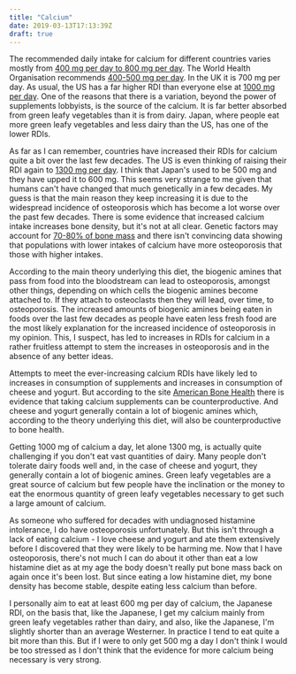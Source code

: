 ```yaml
---
title: "Calcium"
date: 2019-03-13T17:13:39Z
draft: true
---
```


The recommended daily intake for calcium for different countries varies mostly from [400 mg per day to 800 mg per day](http://apjcn.nhri.org.tw/server/apjcn/2/4/183.htm). The World Health Organisation recommends [400-500 mg per day](https://www.who.int/dietphysicalactivity/publications/trs916/en/gsfao_osteo.pdf?ua=1). In the UK it is 700 mg per day. As usual, the US has a far higher RDI than everyone else at [1000 mg per day](https://www.mayoclinic.org/healthy-lifestyle/nutrition-and-healthy-eating/in-depth/calcium-supplements/art-20047097). One of the reasons that there is a variation, beyond the power of supplements lobbyists, is the source of the calcium. It is far better absorbed from green leafy vegetables than it is from dairy. Japan, where people eat more green leafy vegetables and less dairy than the US, has one of the lower RDIs.

As far as I can remember, countries have increased their RDIs for calcium quite a bit over the last few decades. The US is even thinking of raising their RDI again to [1300 mg per day](https://en.wikipedia.org/wiki/Reference_Daily_Intake). I think that Japan's used to be 500 mg and they have upped it to 600 mg. This seems very strange to me given that humans can't have changed that much genetically in a few decades. My guess is that the main reason they keep increasing it is due to the widespread incidence of osteoporosis which has become a lot worse over the past few decades. There is some evidence that increased calcium intake increases bone density, but it's not at all clear. Genetic factors may account for [70-80% of bone mass](http://apjcn.nhri.org.tw/server/apjcn/2/4/183.htm) and there isn't convincing data showing that populations with lower intakes of calcium have more osteoporosis that those with higher intakes.

According to the main theory underlying this diet, the biogenic amines that pass from food into the bloodstream can lead to osteoporosis, amongst other things, depending on which cells the biogenic amines become attached to. If they attach to osteoclasts then they will lead, over time, to osteoporosis. The increased amounts of biogenic amines being eaten in foods over the last few decades as people have eaten less fresh food are the most likely explanation for the increased incidence of osteoporosis in my opinion. This, I suspect, has led to increases in RDIs for calcium in a rather fruitless attempt to stem the increases in osteoporosis and in the absence of any better ideas.

Attempts to meet the ever-increasing calcium RDIs have likely led to increases in consumption of supplements and increases in consumption of cheese and yogurt. But according to the site [American Bone Health](https://americanbonehealth.org/nutrition/how-much-calcium-and-vitamin-d-do-you-need/) there is evidence that taking calcium supplements can be counterproductive. And cheese and yogurt generally contain a lot of biogenic amines which, according to the theory underlying this diet, will also be counterproductive to bone health. 

Getting 1000 mg of calcium a day, let alone 1300 mg, is actually quite challenging if you don't eat vast quantities of dairy. Many people don't tolerate dairy foods well and, in the case of cheese and yogurt, they generally contain a lot of biogenic amines. Green leafy vegetables are a great source of calcium but few people have the inclination or the money to eat the enormous quantity of green leafy vegetables necessary to get such a large amount of calcium.

As someone who suffered for decades with undiagnosed histamine intolerance, I do have osteoporosis unfortunately. But this isn't through a lack of eating calcium - I love cheese and yogurt and ate them extensively before I discovered that they were likely to be harming me. Now that I have osteoporosis, there's not much I can do about it other than eat a low histamine diet as at my age the body doesn't really put bone mass back on again once it's been lost. But since eating a low histamine diet, my bone density has become stable, despite eating less calcium than before.

I personally aim to eat at least 600 mg per day of calcium, the Japanese RDI, on the basis that, like the Japanese, I get my calcium mainly from green leafy vegetables rather than dairy, and also, like the Japanese, I'm slightly shorter than an average Westerner. In practice I tend to eat quite a bit more than this. But if I were to only get 500 mg a day I don't think I would be too stressed as I don't think that the evidence for more calcium being necessary is very strong.